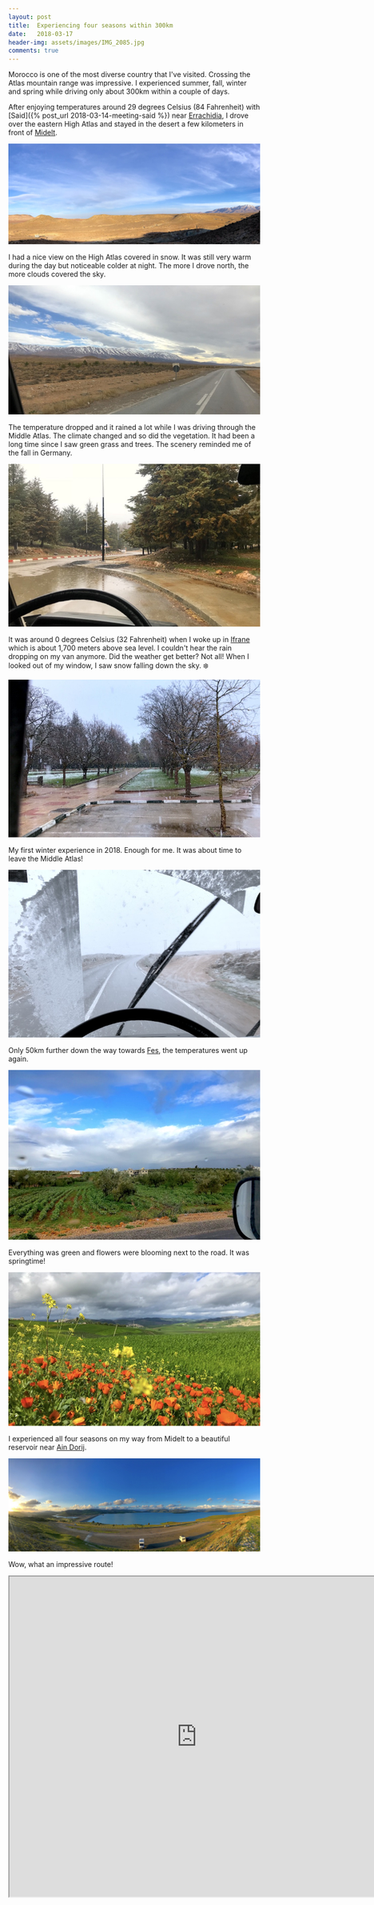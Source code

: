 ```yaml
---
layout: post
title:  Experiencing four seasons within 300km
date:   2018-03-17
header-img: assets/images/IMG_2085.jpg
comments: true
---
```


Morocco is one of the most diverse country that I've visited. Crossing the Atlas mountain range was impressive. I experienced summer, fall, winter and spring while driving only about 300km within a couple of days.

After enjoying temperatures around 29 degrees Celsius (84 Fahrenheit) with [Said]({% post_url 2018-03-14-meeting-said %}) near [Errachidia](https://www.google.com/maps/place/Errachidia/), I drove over the eastern High Atlas and stayed in the desert a few kilometers in front of [Midelt](https://www.google.com/maps/place/Midelt/).

![Van parked in the desert near Midelt](/assets/images/IMG_2051.jpg)

I had a nice view on the High Atlas covered in snow. It was still very warm during the day but noticeable colder at night. The more I drove north, the more clouds covered the sky.

![View on the High Atlas](/assets/images/IMG_2057.jpg)

The temperature dropped and it rained a lot while I was driving through the Middle Atlas. The climate changed and so did the vegetation. It had been a long time since I saw green grass and trees. The scenery reminded me of the fall in Germany.

![Parking lot in front of Ifrane](/assets/images/IMG_2062.jpg)

It was around 0 degrees Celsius (32 Fahrenheit) when I woke up in [Ifrane](https://www.google.com/maps/place/Ifran/) which is about 1,700 meters above sea level. I couldn't hear the rain dropping on my van anymore. Did the weather get better? Not all! When I looked out of my window, I saw snow falling down the sky. :snowflake:

![Snow in Ifrane](/assets/images/IMG_2064.jpg)

My first winter experience in 2018. Enough for me. It was about time to leave the Middle Atlas!

![Snow on my windshield](/assets/images/IMG_2069.jpg)

Only 50km further down the way towards [Fes](https://www.google.com/maps/place/Fes/), the temperatures went up again.

![Green grass in front of Fes](/assets/images/IMG_2071.jpg)

Everything was green and flowers were blooming next to the road. It was springtime!

![Flowers](/assets/images/IMG_2081.jpg)

I experienced all four seasons on my way from Midelt to a beautiful reservoir near [Ain Dorij](https://www.google.com/maps/place/Ain+Dorij/).

![Reservoir near Ain Dorij](/assets/images/IMG_2085.jpg)

Wow, what an impressive route!

<div class="google-maps" style="padding-bottom: 85%">
  <iframe src="https://www.google.com/maps/embed?pb=!1m40!1m12!1m3!1d1623112.286190227!2d-6.1342288865923145!3d33.643885863105865!2m3!1f0!2f0!3f0!3m2!1i1024!2i768!4f13.1!4m25!3e0!4m5!1s0xd98bf42e8441e9f%3A0x88269ca6a8dbb536!2sMidelt!3m2!1d32.6799423!2d-4.7329267999999995!4m5!1s0xda1d772f32d140b%3A0x7253cf1d404c7ca3!2sIfran!3m2!1d33.5228062!2d-5.110955199999999!4m5!1s0xd9f8b484d445777%3A0x10e6aaaeedd802ef!2sFes!3m2!1d34.0181246!2d-5.0078451!4m5!1s0xd0abb0a5814850d%3A0xf54e4253df479e64!2sAin+Dorij!3m2!1d34.6141639!2d-5.2880367999999995!5e1!3m2!1sen!2sma!4v1521282460722" width="750" height="640"></iframe>
</div>
